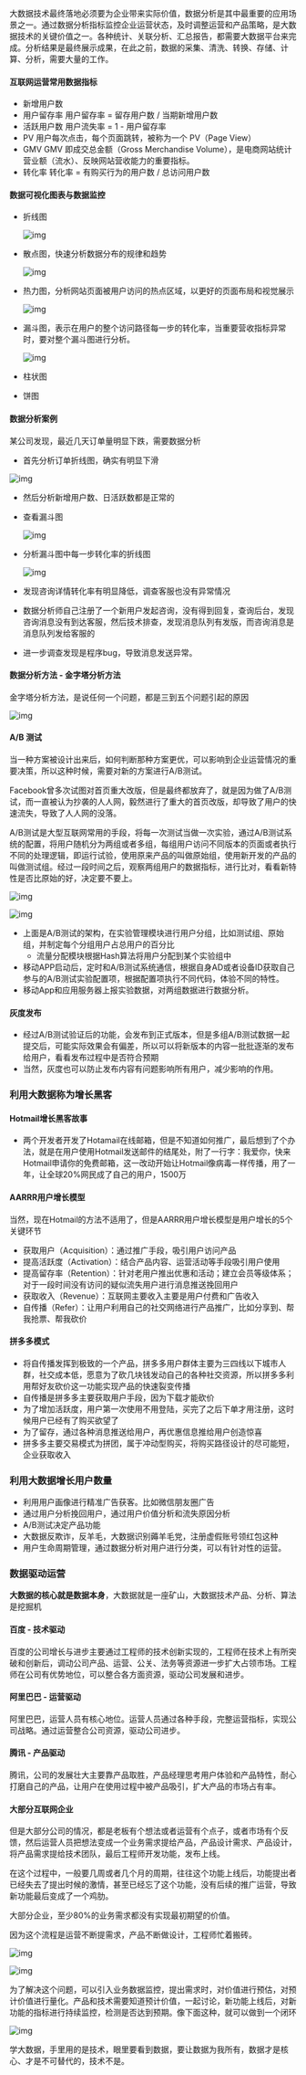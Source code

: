大数据技术最终落地必须要为企业带来实际价值，数据分析是其中最重要的应用场景之一。通过数据分析指标监控企业运营状态，及时调整运营和产品策略，是大数据技术的关键价值之一。各种统计、关联分析、汇总报告，都需要大数据平台来完成。分析结果是最终展示成果，在此之前，数据的采集、清洗、转换、存储、计算、分析，需要大量的工作。



#### 互联网运营常用数据指标

- 新增用户数
- 用户留存率 用户留存率 = 留存用户数 / 当期新增用户数
- 活跃用户数 用户流失率 = 1 - 用户留存率
- PV 用户每次点击，每个页面跳转，被称为一个 PV（Page View）
- GMV GMV 即成交总金额（Gross Merchandise Volume），是电商网站统计营业额（流水）、反映网站营收能力的重要指标。
- 转化率  转化率 = 有购买行为的用户数 / 总访问用户数



#### 数据可视化图表与数据监控

- 折线图

  ![img](https://static001.geekbang.org/resource/image/b1/39/b1c7cdce159fb7d3ddf7d8cd8a4f7939.png?wh=1100*536)

- 散点图，快速分析数据分布的规律和趋势

  ![img](https://static001.geekbang.org/resource/image/c1/e9/c1134228db24e0940d0ff2918a4ccbe9.png?wh=1226*606)

- 热力图，分析网站页面被用户访问的热点区域，以更好的页面布局和视觉展示

  ![img](https://static001.geekbang.org/resource/image/e3/5d/e32afcea36d34868a8719ef6929f5a5d.jpg?wh=586*500)

- 漏斗图，表示在用户的整个访问路径每一步的转化率，当重要营收指标异常时，要对整个漏斗图进行分析。

  ![img](https://static001.geekbang.org/resource/image/6a/a3/6a0995daa118a3971e029c31520c0da3.png?wh=844*515)

- 柱状图

- 饼图





#### 数据分析案例

某公司发现，最近几天订单量明显下跌，需要数据分析

- 首先分析订单折线图，确实有明显下滑

![img](https://static001.geekbang.org/resource/image/bd/81/bd5c51c805f28b35222314126207c881.png?wh=600*418)

- 然后分析新增用户数、日活跃数都是正常的

- 查看漏斗图

  ![img](https://static001.geekbang.org/resource/image/33/e8/33c1d854f4186d503891649e224a73e8.png?wh=600*399)

- 分析漏斗图中每一步转化率的折线图

  ![img](https://static001.geekbang.org/resource/image/c4/93/c4f561efd2d19751129efb9a8f7d4d93.png?wh=600*421)

- 发现咨询详情转化率有明显降低，调查客服也没有异常情况
- 数据分析师自己注册了一个新用户发起咨询，没有得到回复，查询后台，发现咨询消息没有到达客服，然后技术排查，发现消息队列有发版，而咨询消息是消息队列发给客服的
- 进一步调查发现是程序bug，导致消息发送异常。



#### 数据分析方法 - 金字塔分析方法

金字塔分析方法，是说任何一个问题，都是三到五个问题引起的原因

![img](https://static001.geekbang.org/resource/image/d1/15/d1665eb4df5c09166d48eb93c3b6e515.png?wh=1088*350)





#### A/B 测试

当一种方案被设计出来后，如何判断那种方案更优，可以影响到企业运营情况的重要决策，所以这种时候，需要对新的方案进行A/B测试。

Facebook曾多次试图对首页重大改版，但是最终都放弃了，就是因为做了A/B测试，而一直被认为抄袭的人人网，毅然进行了重大的首页改版，却导致了用户的快速流失，导致了人人网的没落。

A/B测试是大型互联网常用的手段，将每一次测试当做一次实验，通过A/B测试系统的配置，将用户随机分为两组或者多组，每组用户访问不同版本的页面或者执行不同的处理逻辑，即运行试验，使用原来产品的叫做原始组，使用新开发的产品的叫做测试组。经过一段时间之后，观察两组用户的数据指标，进行比对，看看新特性是否比原始的好，决定要不要上。

![img](https://static001.geekbang.org/resource/image/14/98/143f62d32673e1a633d2441969c41c98.png?wh=1340*744)

![img](https://static001.geekbang.org/resource/image/b2/45/b22e091c7d4ee1572703dc740b89d245.png?wh=798*558)

- 上面是A/B测试的架构，在实验管理模块进行用户分组，比如测试组、原始组，并制定每个分组用户占总用户的百分比
  - 流量分配模块根据Hash算法将用户分配到某个实验组中
- 移动APP启动后，定时和A/B测试系统通信，根据自身AD或者设备ID获取自己参与的A/B测试实验配置项，根据配置项执行不同代码，体验不同的特性。
- 移动App和应用服务器上报实验数据，对两组数据进行数据分析。



#### 灰度发布

- 经过A/B测试验证后的功能，会发布到正式版本，但是多组A/B测试数据一起提交后，可能实际效果会有偏差，所以可以将新版本的内容一批批逐渐的发布给用户，看看发布过程中是否符合预期
- 当然，灰度也可以防止发布内容有问题影响所有用户，减少影响的作用。





### 利用大数据称为增长黑客

#### Hotmail增长黑客故事

- 两个开发者开发了Hotamail在线邮箱，但是不知道如何推广，最后想到了个办法，就是在用户使用Hotmail发送邮件的结尾处，附了一行字：我爱你，快来Hotmail申请你的免费邮箱，这一改动开始让Hotmail像病毒一样传播，用了一年，让全球20%网民成了自己的用户，1500万



#### AARRR用户增长模型

当然，现在Hotmail的方法不适用了，但是AARRR用户增长模型是用户增长的5个关键环节

- 获取用户（Acquisition）：通过推广手段，吸引用户访问产品
- 提高活跃度（Activation）：结合产品内容、运营活动等手段吸引用户使用
- 提高留存率（Retention）：针对老用户推出优惠和活动；建立会员等级体系；对于一段时间没有访问的疑似流失用户进行消息推送挽回用户
- 获取收入（Revenue）：互联网主要收入主要是用户付费和广告收入
- 自传播（Refer）：让用户利用自己的社交网络进行产品推广，比如分享到、帮我抢票、帮我砍价



#### 拼多多模式

- 将自传播发挥到极致的一个产品，拼多多用户群体主要为三四线以下城市人群，社交成本低，愿意为了砍几块钱发动自己的各种社交资源，所以拼多多利用帮好友砍价这一功能实现产品的快速裂变传播
- 自传播是拼多多主要获取用户手段，因为下载才能砍价
- 为了增加活跃度，用户第一次使用不用登陆，买完了之后下单才用注册，这时候用户已经有了购买欲望了
- 为了留存，通过各种消息推送给用户，再优惠信息推给用户创造惊喜
- 拼多多主要交易模式为拼团，属于冲动型购买，将购买路径设计的尽可能短，企业获取收入





### 利用大数据增长用户数量

- 利用用户画像进行精准广告获客。比如微信朋友圈广告
- 通过用户分析挽回用户，通过用户价值分析和流失原因分析
- A/B测试决定产品功能
- 大数据反欺诈，反羊毛，大数据识别薅羊毛党，注册虚假账号领红包这种
- 用户生命周期管理，通过数据分析对用户进行分类，可以有针对性的运营。





### 数据驱动运营

**大数据的核心就是数据本身**，大数据就是一座矿山，大数据技术产品、分析、算法是挖掘机



#### 百度 - 技术驱动

百度的公司增长与进步主要通过工程师的技术创新实现的，工程师在技术上有所突破和创新后，调动公司产品、运营、公关、法务等资源进一步扩大占领市场。工程师在公司有优势地位，可以整合各方面资源，驱动公司发展和进步。



#### 阿里巴巴 - 运营驱动

阿里巴巴，运营人员有核心地位。运营人员通过各种手段，完整运营指标，实现公司战略。通过运营整合公司资源，驱动公司进步。



#### 腾讯 - 产品驱动

腾讯，公司的发展壮大主要靠产品取胜，产品经理思考用户体验和产品特性，耐心打磨自己的产品，让用户在使用过程中被产品吸引，扩大产品的市场占有率。

#### 大部分互联网企业

但是大部分公司的情况，都是老板有个想法或者运营有个点子，或者市场有个反馈，然后运营人员把想法变成一个业务需求提给产品，产品设计需求、产品设计，将产品需求提给技术团队，最后工程师开发功能，发布上线。

在这个过程中，一般要几周或者几个月的周期，往往这个功能上线后，功能提出者已经失去了提出时候的激情，甚至已经忘了这个功能，没有后续的推广运营，导致新功能最后变成了一个鸡肋。

大部分企业，至少80%的业务需求都没有实现最初期望的价值。

因为这个流程是运营不断提需求，产品不断做设计，工程师忙着搬砖。

![img](https://static001.geekbang.org/resource/image/27/ae/275b08245e59193029b209a7e6ebdbae.jpg?wh=990*606)

![img](https://static001.geekbang.org/resource/image/e9/3f/e9325ea835a4be06a73e8d9ea619143f.jpg?wh=1854*384)

为了解决这个问题，可以引入业务数据监控，提出需求时，对价值进行预估，对预计价值进行量化。产品和技术需要知道预计价值，一起讨论，新功能上线后，对新功能的指标进行持续监控，检测是否达到预期。像下面这种，就可以做到一个闭环



![img](https://static001.geekbang.org/resource/image/7f/33/7f6c464745cea507bd27b97f342b0d33.jpg?wh=1294*428)





学大数据，手里用的是技术，眼里要看到数据，要让数据为我所有，数据才是核心、才是不可替代的，技术不是。